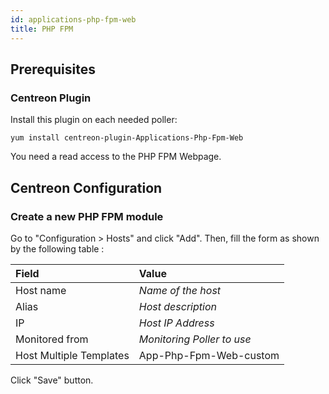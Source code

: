 ```yaml
---
id: applications-php-fpm-web
title: PHP FPM
---
```


## Prerequisites

### Centreon Plugin

Install this plugin on each needed poller:

``` shell
yum install centreon-plugin-Applications-Php-Fpm-Web
```

You need a read access to the PHP FPM Webpage.

## Centreon Configuration

### Create a new PHP FPM module

Go to "Configuration \> Hosts" and click "Add". Then, fill the form as shown by
the following table :

| Field                                   | Value                      |
| :-------------------------------------- | :------------------------- |
| Host name                               | *Name of the host*         |
| Alias                                   | *Host description*         |
| IP                                      | *Host IP Address*          |
| Monitored from                          | *Monitoring Poller to use* |
| Host Multiple Templates                 | App-Php-Fpm-Web-custom     |

Click "Save" button.
